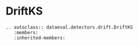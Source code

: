 # DriftKS

```{eval-rst}
.. autoclass:: dataeval.detectors.drift.DriftKS
   :members:
   :inherited-members:
```
